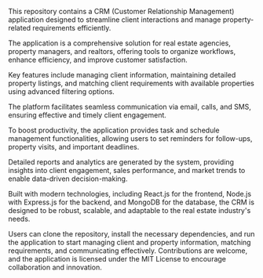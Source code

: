 This repository contains a CRM (Customer Relationship Management) application designed to streamline client interactions and manage property-related requirements efficiently.

The application is a comprehensive solution for real estate agencies, property managers, and realtors, offering tools to organize workflows, enhance efficiency, and improve customer satisfaction.

Key features include managing client information, maintaining detailed property listings, and matching client requirements with available properties using advanced filtering options.

The platform facilitates seamless communication via email, calls, and SMS, ensuring effective and timely client engagement.

To boost productivity, the application provides task and schedule management functionalities, allowing users to set reminders for follow-ups, property visits, and important deadlines.

Detailed reports and analytics are generated by the system, providing insights into client engagement, sales performance, and market trends to enable data-driven decision-making.

Built with modern technologies, including React.js for the frontend, Node.js with Express.js for the backend, and MongoDB for the database, the CRM is designed to be robust, scalable, and adaptable to the real estate industry's needs.

Users can clone the repository, install the necessary dependencies, and run the application to start managing client and property information, matching requirements, and communicating effectively. Contributions are welcome, and the application is licensed under the MIT License to encourage collaboration and innovation.
